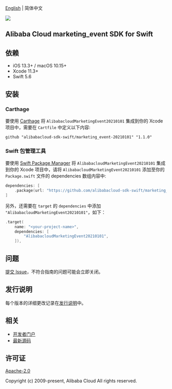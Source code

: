 [English](README.md) | 简体中文

![](https://aliyunsdk-pages.alicdn.com/icons/AlibabaCloud.svg)

## Alibaba Cloud marketing_event SDK for Swift

## 依赖

- iOS 13.3+ / macOS 10.15+
- Xcode 11.3+
- Swift 5.6

## 安装

### Carthage

要使用 [Carthage](https://github.com/Carthage/Carthage) 将 `AlibabacloudMarketingEvent20210101` 集成到你的 Xcode 项目中，需要在 `Cartfile` 中定义以下内容:

```ogdl
github "alibabacloud-sdk-swift/marketing_event-20210101" "1.1.0"
```

### Swift 包管理工具

要使用 [Swift Package Manager](https://swift.org/package-manager/) 将 `AlibabacloudMarketingEvent20210101` 集成到你的 Xcode 项目中，请将 `AlibabacloudMarketingEvent20210101` 添加至你的 `Package.swift` 文件的 dependencies 数组内容中:

```swift
dependencies: [
    .package(url: "https://github.com/alibabacloud-sdk-swift/marketing_event-20210101.git", from: "1.1.0")
]
```

另外，还需要在 `target` 的 `dependencies` 中添加 `"AlibabacloudMarketingEvent20210101"`，如下：

```swift
.target(
    name: "<your-project-name>",
    dependencies: [
        "AlibabacloudMarketingEvent20210101",
    ]),
```

## 问题

[提交 Issue](https://github.com/alibabacloud-sdk-swift/marketing_event-20210101/issues/new)，不符合指南的问题可能会立即关闭。

## 发行说明

每个版本的详细更改记录在[发行说明](./ChangeLog.txt)中。

## 相关

* [开发者门户](https://next.api.aliyun.com/home)
* [最新源码](https://github.com/alibabacloud-sdk-swift/marketing_event-20210101)

## 许可证

[Apache-2.0](http://www.apache.org/licenses/LICENSE-2.0)

Copyright (c) 2009-present, Alibaba Cloud All rights reserved.
